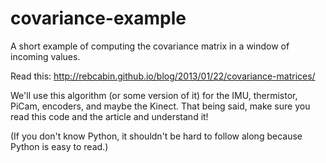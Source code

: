 # covariance-example
A short example of computing the covariance matrix in a window of incoming values. 

Read this:
http://rebcabin.github.io/blog/2013/01/22/covariance-matrices/

We'll use this algorithm (or some version of it) for the IMU, thermistor, PiCam, encoders, and maybe the Kinect. That being said, make sure you read this code and the article and understand it!

(If you don't know Python, it shouldn't be hard to follow along because Python is easy to read.)
